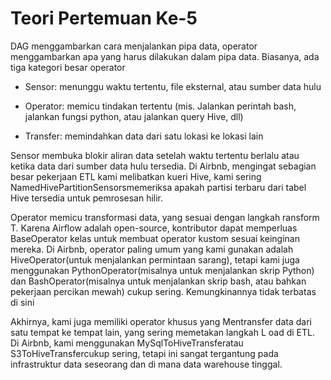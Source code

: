 # Teori Pertemuan Ke-5
DAG menggambarkan cara menjalankan pipa data, operator menggambarkan apa yang harus dilakukan dalam pipa data. Biasanya, ada tiga kategori besar operator

* Sensor: menunggu waktu tertentu, file eksternal, atau sumber data hulu

* Operator: memicu tindakan tertentu (mis. Jalankan perintah bash, jalankan fungsi python, atau jalankan query Hive, dll)

* Transfer: memindahkan data dari satu lokasi ke lokasi lain

Sensor membuka blokir aliran data setelah waktu tertentu berlalu atau ketika data dari sumber data hulu tersedia. Di Airbnb, mengingat sebagian besar pekerjaan ETL kami melibatkan kueri Hive, kami sering NamedHivePartitionSensorsmemeriksa apakah partisi terbaru dari tabel Hive tersedia untuk pemrosesan hilir.

Operator memicu transformasi data, yang sesuai dengan langkah ransform T. Karena Airflow adalah open-source, kontributor dapat memperluas BaseOperator kelas untuk membuat operator kustom sesuai keinginan mereka. Di Airbnb, operator paling umum yang kami gunakan adalah HiveOperator(untuk menjalankan permintaan sarang), tetapi kami juga menggunakan PythonOperator(misalnya untuk menjalankan skrip Python) dan BashOperator(misalnya untuk menjalankan skrip bash, atau bahkan pekerjaan percikan mewah) cukup sering. Kemungkinannya tidak terbatas di sini

Akhirnya, kami juga memiliki operator khusus yang Mentransfer data dari satu tempat ke tempat lain, yang sering memetakan langkah L oad di ETL. Di Airbnb, kami menggunakan MySqlToHiveTransferatau S3ToHiveTransfercukup sering, tetapi ini sangat tergantung pada infrastruktur data seseorang dan di mana data warehouse tinggal.